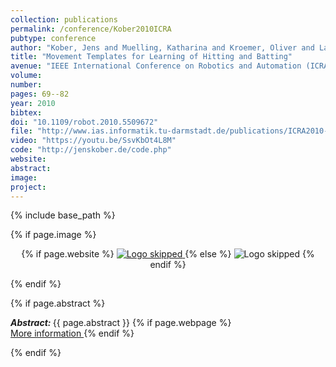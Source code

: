 ```yaml
---
collection: publications
permalink: /conference/Kober2010ICRA
pubtype: conference
author: "Kober, Jens and Muelling, Katharina and Kroemer, Oliver and Lampert, Christoph H. and Scholkopf, Bernhard and Peters, Jan"
title: "Movement Templates for Learning of Hitting and Batting"
avenue: "IEEE International Conference on Robotics and Automation (ICRA)"
volume: 
number: 
pages: 69--82
year: 2010
bibtex: 
doi: "10.1109/robot.2010.5509672"
file: "http://www.ias.informatik.tu-darmstadt.de/publications/ICRA2010-Kober_6231[1].pdf"
video: "https://youtu.be/SsvKbOt4L8M"
code: "http://jenskober.de/code.php"
website: 
abstract: 
image: 
project: 
---
```

{% include base_path %}

{% if page.image %}
<p align="center">
{% if page.website %}
<a href="{{ page.website }}"> <img src="{{  page.image }}" alt="Logo skipped" style="max-height:200px"/> </a>
{% else %}
<img src="{{  page.image }}" alt="Logo skipped" />
{% endif %}
</p>
{% endif %}

{% if page.abstract %}
<p> <strong> <em> Abstract: </em> </strong> {{ page.abstract }}
    {% if page.webpage %}
        <a href="{{ page.website}}"> <br> More information </a>
    {% endif %}
</p>
{% endif %}
